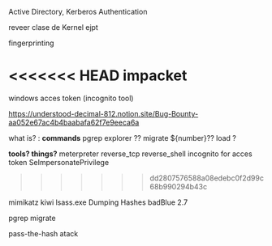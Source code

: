 


Active Directory, Kerberos Authentication

reveer clase de Kernel ejpt

fingerprinting

<<<<<<< HEAD
impacket
=======
windows acces token (incognito tool)

https://understood-decimal-812.notion.site/Bug-Bounty-aa052e67ac4b4baabafa62f7e9eeca6a

what is? :
**commands**
pgrep explorer ?? 
migrate ${number}??
load ?

**tools? things?**
meterpreter
reverse_tcp
reverse_shell
incognito for acces token
SeImpersonatePrivilege
>>>>>>> dd2807576588a08edebc0f2d99c68b990294b43c

mimikatz
kiwi
lsass.exe
Dumping Hashes
badBlue 2.7

pgrep
migrate

pass-the-hash atack